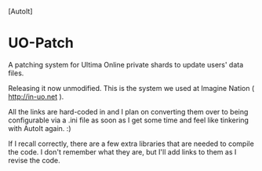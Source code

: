 [AutoIt]

UO-Patch
========

A patching system for Ultima Online private shards to update users' data files.

Releasing it now unmodified.  This is the system we used at Imagine Nation ( http://in-uo.net ).

All the links are hard-coded in and I plan on converting them over to being configurable via a .ini file as soon as I get some time and feel like tinkering with AutoIt again. :)

If I recall correctly, there are a few extra libraries that are needed to compile the code.  I don't remember what they are, but I'll add links to them as I revise the code.
